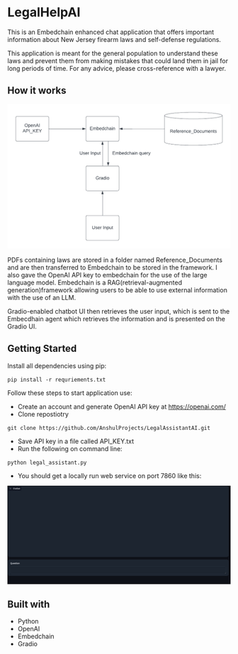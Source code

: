 # LegalHelpAI
This is an Embedchain enhanced chat application that offers important information about New Jersey firearm laws and self-defense regulations.

This application is meant for the general population to understand these laws and prevent them from making mistakes that could 
land them in jail for long periods of time. For any advice, please cross-reference with a lawyer.

## How it works
<img src="/LEGALHELPAI.png" alt="Design Layout" title="Design">

PDFs containing laws are stored in a folder named Reference_Documents and are then transferred to Embedchain to be stored in the framework. I also gave the OpenAI API key to embedchain for the use of the large language model. Embedchain is a RAG(retrieval-augmented generation)framework allowing users to be able to use external information with the use of an LLM.

Gradio-enabled chatbot UI then retrieves the user input, which is sent to the Embecdhain agent which retrieves the information and is presented on the Gradio UI.

## Getting Started


Install all dependencies using pip:

```terminal
pip install -r requriements.txt
```

Follow these steps to start application use:
- Create an account and generate OpenAI API key at https://openai.com/
- Clone repostiotry 
```terminal
git clone https://github.com/AnshulProjects/LegalAssistantAI.git
```
- Save API key in a file called API_KEY.txt
- Run the following on command line:
```terminal
python legal_assistant.py 
```
- You should get a locally run web service on port 7860 like this:
<img src="/UI.png" title="Design">

## Built with

- Python 
- OpenAI
- Embedchain
- Gradio